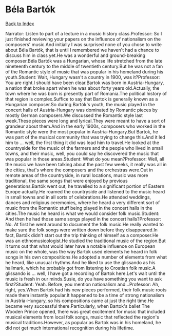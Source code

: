 # Béla Bartók
[Back to Index](https://github.com/windows10010/tpoExtractor/blog/master/README.md)

Narrator: Listen to part of a lecture in a music history class.Professor: So I just finished reviewing your papers on the influence of nationalism on the composers' music.And initially I was surprised none of you chose to write about Béla Bartók, that is until I remembered we haven't had a chance to discuss him in class yet.He was a wonderful and ground-breaking composer.Béla Bartók was a Hungarian, whose life stretched from the late nineteenth century to the middle of twentieth century.But he was not a fan of the Romantic style of music that was popular in his homeland during his youth.Student: Wait, Hungary wasn't a country in 1900, was it?Professor: You are right.I should have been clear.Bartok was born in Austria-Hungary, a nation that broke apart when he was about forty years old.Actually, the town where he was born is presently part of Romania.The political history of that region is complex.Suffice to say that Bartok is generally known as a Hungarian composer.So during Bartók's youth, the music played in the concert halls of Austria-Hungary was dominated by Romantic pieces by mostly German composers.We discussed the Romantic style last week.These pieces were long and lyrical.They were meant to have a sort of grandeur about them.And in the early 1900s, composers who worked in the Romantic style were the most popular in Austria-Hungary.But Bartok, he was part of the musical community that was trying to change this.And it led him to ... well, the first thing it did was lead him to travel.He looked at the countryside for the music of the farmers and the people who lived in small towns, and their music, well, you could say he discovered the music that was popular in those areas.Student: What do you mean?Professor: Well, all the music we have been talking about the past few weeks, it really was all in the cities, that's where the composers and the orchestras were.Out in remote areas of the countryside, in rural locations, music was more traditional, the same songs that were enjoyed by previous generations.Bartók went out, he travelled to a significant portion of Eastern Europe actually.He roamed the countryside and listened to the music heard in small towns and in all sorts of celebrations.He attended weddings, dances and religious ceremonies, where he heard a very different sort of music from the Romantic stuff being played in the concert halls in the cities.The music he heard is what we would consider folk music.Student: And then he had those same songs played in the concert halls?Professor: No. At first he went around to document the folk music.He really wanted to make sure the folk songs were written down before they disappeared.In fact, Bartók didn't start out the trip thinking of himself as a composer.He was an ethnomusicologist.He studied the traditional music of the region.But it turns out that what would later have a notable influence on European music on the whole, was the way Bartók used elements he heard in folk songs in his own compositions.He adopted a number of elements from what he heard, like unusual rhythms.And he liked to use the glissando as his hallmark, which he probably got from listening to Croatian folk music.A glissando is ... well, I have got a recording of Bartok here.Let's wait until the music is fresh in our minds.Susie, do you have something you want to ask first?Student: Yeah. Before, you mention nationalism and…Professor: Ah, right, yes.When Bartok had his new pieces performed, their folk music roots made them instantly popular.It happened to be a time of strong nationalism in Austria-Hungary, so his compositions came at just the right time.He became very successful there.Particularly, when Bartok's ballet The Wooden Prince opened, there was great excitement for music that included musical elements from local folk songs, music that reflected the region's musical traditions.However, as popular as Bartok was in his homeland, he did not get much international recognition during his lifetime. 